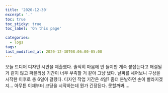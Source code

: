 ```yaml
---
title: '2020-12-30'
excerpt: '.'
toc: true
toc_sticky: true
toc_label: 'On this page'

categories:
  - logs
tags:
last_modified_at: 2020-12-30T08:06:00-05:00
---
```


오늘 드디어 디자인 시안을 제출했다.
솔직히 마음에 안 들지만 계속 붙잡는다고 해결될 거 같지 않고 퍼블리싱 기간이 너무 부족할 거 같아 그냥 냈다.
날짜를 세어보니 구상을 시작한 이후로 총 6일이 걸렸다. 디자인 작업 기간은 4일?
좀더 분발하면 손이 빨라지겠지...
아무튼 이제부터 코딩을 시작하는데 뭔가 긴장된다. 못할까봐....
